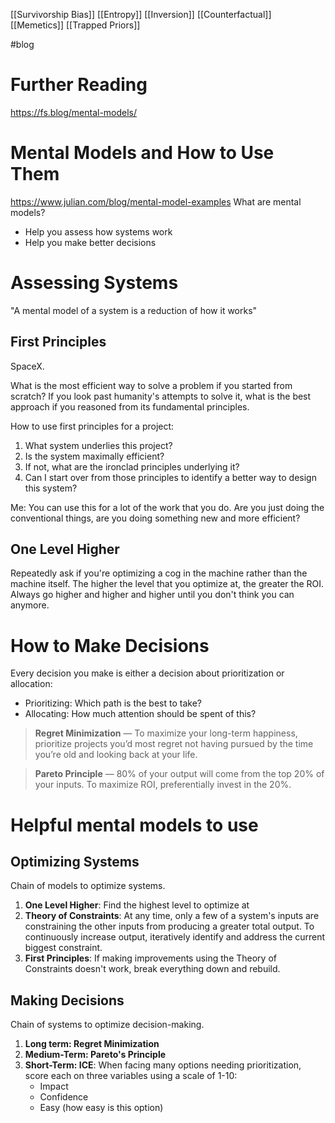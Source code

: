 [[Survivorship Bias]]
[[Entropy]]
[[Inversion]]
[[Counterfactual]]
[[Memetics]]
[[Trapped Priors]]

#blog 

# Further Reading
https://fs.blog/mental-models/
# Mental Models and How to Use Them
https://www.julian.com/blog/mental-model-examples
What are mental models?
- Help you assess how systems work
- Help you make better decisions

# Assessing Systems

"A mental model of a system is a reduction of how it works"

## First Principles
SpaceX. 

What is the most efficient way to solve a problem if you started from scratch? If you look past humanity's attempts to solve it, what is the best approach if you reasoned from its fundamental principles.

How to use first principles for a project:
1. What system underlies this project?
2. Is the system maximally efficient?
3. If not, what are the ironclad principles underlying it?
4. Can I start over from those principles to identify a better way to design this system?

Me: You can use this for a lot of the work that you do. Are you just doing the conventional things, are you doing something new and more efficient?

## One Level Higher

Repeatedly ask if you're optimizing a cog in the machine rather than the machine itself. The higher the level that you optimize at, the greater the ROI. Always go higher and higher and higher until you don't think you can anymore.

# How to Make Decisions

Every decision you make is either a decision about prioritization or allocation:
- Prioritizing: Which path is the best to take?
- Allocating: How much attention should be spent of this?

> **Regret Minimization** — To maximize your long-term happiness, prioritize projects you’d most regret not having pursued by the time you’re old and looking back at your life.

> **Pareto Principle** — 80% of your output will come from the top 20% of your inputs. To maximize ROI, preferentially invest in the 20%.

# Helpful mental models to use

## Optimizing Systems

Chain of models to optimize systems.

1. **One Level Higher**: Find the highest level to optimize at
2. **Theory of Constraints**: At any time, only a few of a system's inputs are constraining the other inputs from producing a greater total output. To continuously increase output, iteratively identify and address the current biggest constraint.
3. **First Principles**: If making improvements using the Theory of Constraints doesn't work, break everything down and rebuild. 

## Making Decisions

Chain of systems to optimize decision-making.
1. **Long term: Regret Minimization**
2. **Medium-Term: Pareto's Principle**
3. **Short-Term: ICE**: When facing many options needing prioritization, score each on three variables using a scale of 1-10: 
	- Impact
	- Confidence
	- Easy (how easy is this option)